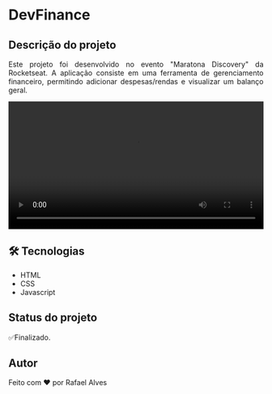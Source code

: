 # DevFinance

## Descrição do projeto
<p align="justify">Este projeto foi desenvolvido no evento "Maratona Discovery" da Rocketseat. A aplicação consiste em uma ferramenta de gerenciamento financeiro, permitindo adicionar despesas/rendas e visualizar um balanço geral.</p>

<div align="center" >
    <video autoplay src="./assets/video.mp4" width="100%"></video>
</div>

<div align="center" >
  
</div>

## 🛠 Tecnologias
- HTML
- CSS
- Javascript

## Status do projeto
<p align="justify">✅Finalizado.</p>

## Autor
<p align="justify">Feito com ❤️ por Rafael Alves</p>